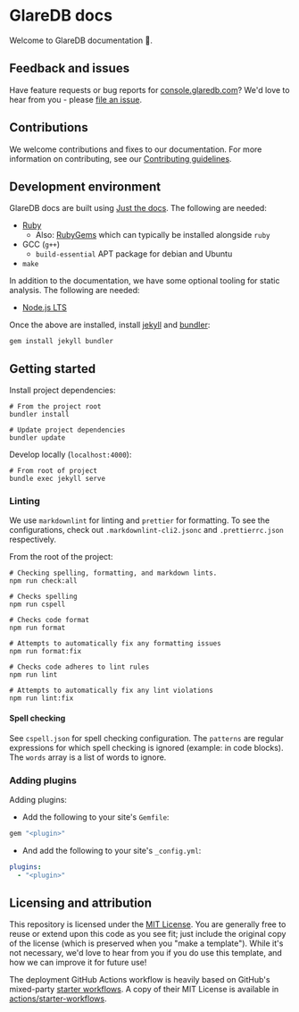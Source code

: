 # GlareDB docs

Welcome to GlareDB documentation 👋.

## Feedback and issues

Have feature requests or bug reports for [console.glaredb.com]? We'd love to
hear from you - please [file an issue].

## Contributions

We welcome contributions and fixes to our documentation. For more information
on contributing, see our [Contributing guidelines].

## Development environment

GlareDB docs are built using [Just the docs]. The following are needed:

- [Ruby]
  - Also: [RubyGems] which can typically be installed alongside `ruby`
- GCC (`g++`)
  - `build-essential` APT package for debian and Ubuntu
- `make`

In addition to the documentation, we have some optional tooling for static
analysis. The following are needed:

- [Node.js LTS]

Once the above are installed, install [jekyll] and [bundler]:

```console
gem install jekyll bundler
```

## Getting started

Install project dependencies:

```console
# From the project root
bundler install
```

```console
# Update project dependencies
bundler update
```

Develop locally (`localhost:4000`):

```console
# From root of project
bundle exec jekyll serve
```

### Linting

We use `markdownlint` for linting and `prettier` for formatting. To see the
configurations, check out `.markdownlint-cli2.jsonc` and `.prettierrc.json`
respectively.

From the root of the project:

```console
# Checking spelling, formatting, and markdown lints.
npm run check:all

# Checks spelling
npm run cspell

# Checks code format
npm run format

# Attempts to automatically fix any formatting issues
npm run format:fix

# Checks code adheres to lint rules
npm run lint

# Attempts to automatically fix any lint violations
npm run lint:fix
```

#### Spell checking

See `cspell.json` for spell checking configuration. The `patterns` are regular
expressions for which spell checking is ignored (example: in code blocks).
The `words` array is a list of words to ignore.

### Adding plugins

Adding plugins:

- Add the following to your site's `Gemfile`:

```ruby
gem "<plugin>"
```

- And add the following to your site's `_config.yml`:

```yaml
plugins:
  - "<plugin>"
```

## Licensing and attribution

This repository is licensed under the [MIT License]. You are generally free to
reuse or extend upon this code as you see fit; just include the original copy of
the license (which is preserved when you "make a template"). While it's not
necessary, we'd love to hear from you if you do use this template, and how we
can improve it for future use!

The deployment GitHub Actions workflow is heavily based on GitHub's mixed-party
[starter workflows]. A copy of their MIT License is available in
[actions/starter-workflows].

<!-- Links -->

[console.glaredb.com]: https://console.glaredb.com
[Contributing guidelines]: https://github.com/GlareDB/glaredb.github.io/blob/main/.github/CONTRIBUTING.md
[file an issue]: https://github.com/GlareDB/glaredb.github.io/issues/new/choose
[Just the docs]: https://just-the-docs.github.io/just-the-docs/
[Ruby]: https://www.ruby-lang.org/en/documentation/installation/
[RubyGems]: https://rubygems.org/
[Node.js LTS]: https://nodejs.org/en
[jekyll]: https://jekyllrb.com
[bundler]: https://bundler.io
[MIT License]: https://en.wikipedia.org/wiki/MIT_License
[starter workflows]: https://github.com/actions/starter-workflows/blob/main/pages/jekyll.yml
[actions/starter-workflows]: https://github.com/actions/starter-workflows/blob/main/LICENSE
